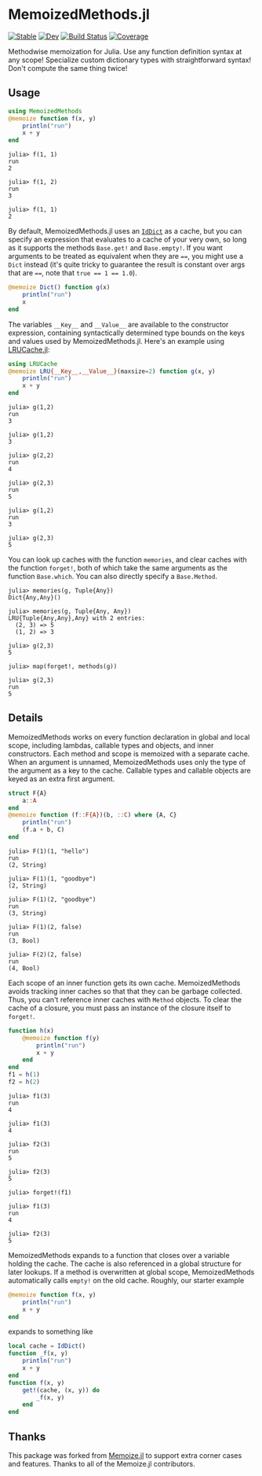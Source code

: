 # MemoizedMethods.jl

[![Stable](https://img.shields.io/badge/docs-stable-blue.svg)](https://peterahrens.github.io/MemoizedMethods.jl/stable)
[![Dev](https://img.shields.io/badge/docs-dev-blue.svg)](https://peterahrens.github.io/MemoizedMethods.jl/dev)
[![Build Status](https://github.com/peterahrens/MemoizedMethods.jl/workflows/CI/badge.svg)](https://github.com/peterahrens/MemoizedMethods.jl/actions)
[![Coverage](https://codecov.io/gh/peterahrens/MemoizedMethods.jl/branch/master/graph/badge.svg)](https://codecov.io/gh/peterahrens/MemoizedMethods.jl)

Methodwise memoization for Julia. Use any function definition syntax at any scope! Specialize custom dictionary types with straightforward syntax! Don't compute the same thing twice!

## Usage

```julia
using MemoizedMethods
@memoize function f(x, y)
	println("run")
	x + y
end
```

```julia-repl
julia> f(1, 1)
run
2

julia> f(1, 2)
run
3

julia> f(1, 1)
2
```

By default, MemoizedMethods.jl uses an [`IdDict`](https://docs.julialang.org/en/v1/base/collections/#Base.IdDict) as a cache, but you can specify an expression that evaluates to a cache of your very own, so long as it supports the methods `Base.get!` and `Base.empty!`. If you want arguments to be treated as equivalent when they are `==`, you might use a `Dict` instead (it's quite tricky to guarantee the result is constant over args that are `==`, note that `true == 1 == 1.0`).

```julia
@memoize Dict() function g(x)
	println("run")
	x
end
```

The variables `__Key__` and `__Value__` are available to the constructor expression, containing syntactically determined type bounds on the keys and values used by MemoizedMethods.jl. Here's an example using [LRUCache.jl](https://github.com/JuliaCollections/LRUCache.jl):

```julia
using LRUCache
@memoize LRU{__Key__,__Value__}(maxsize=2) function g(x, y)
    println("run")
    x + y
end
```

```julia-repl
julia> g(1,2)
run
3

julia> g(1,2)
3

julia> g(2,2)
run
4

julia> g(2,3)
run
5

julia> g(1,2)
run
3

julia> g(2,3)
5
```

You can look up caches with the function `memories`, and clear caches with the function `forget!`, both of which take the same arguments as the
function `Base.which`. You can also directly specify a `Base.Method`.

```julia-repl
julia> memories(g, Tuple{Any})
Dict{Any,Any}()

julia> memories(g, Tuple{Any, Any})
LRU{Tuple{Any,Any},Any} with 2 entries:
  (2, 3) => 5
  (1, 2) => 3

julia> g(2,3)
5

julia> map(forget!, methods(g))

julia> g(2,3)
run
5
```

## Details

MemoizedMethods works on every function declaration in global and local scope, including lambdas, callable types and objects, and inner constructors. Each method and scope is memoized with a separate cache. When an argument is unnamed, MemoizedMethods uses only the type of the argument as a key to the cache. Callable types and callable objects are keyed as an extra first argument.

```julia
struct F{A}
	a::A
end
@memoize function (f::F{A})(b, ::C) where {A, C}
	println("run")
	(f.a + b, C)
end
```

```julia-repl
julia> F(1)(1, "hello")
run
(2, String)

julia> F(1)(1, "goodbye")
(2, String)

julia> F(1)(2, "goodbye")
run
(3, String)

julia> F(1)(2, false)
run
(3, Bool)

julia> F(2)(2, false)
run
(4, Bool)
```

Each scope of an inner function gets its own cache. MemoizedMethods avoids tracking inner caches so that that they can be garbage collected. Thus, you can't reference inner caches with `Method` objects. To clear the cache of a closure, you must pass an instance of the closure itself to `forget!`.

```julia
function h(x)
	@memoize function f(y)
		println("run")
		x + y
	end
end
f1 = h(1)
f2 = h(2)
```

```julia-repl
julia> f1(3)
run
4

julia> f1(3)
4

julia> f2(3)
run
5

julia> f2(3)
5

julia> forget!(f1)

julia> f1(3)
run
4

julia> f2(3)
5
```

MemoizedMethods expands to a function that closes over a variable holding the cache. The cache is also referenced in a global structure for later lookups. If a method is overwritten at global scope, MemoizedMethods automatically calls `empty!` on the old cache. Roughly, our starter example

```julia
@memoize function f(x, y)
	println("run")
	x + y
end
```
expands to something like
```julia
local cache = IdDict()
function _f(x, y)
	println("run")
	x + y
end
function f(x, y)
	get!(cache, (x, y)) do
		_f(x, y)
	end
end
```

## Thanks

This package was forked from [Memoize.jl](https://github.com/JuliaCollections/Memoize.jl) to support extra corner cases and features. Thanks to all of the Memoize.jl contributors.
